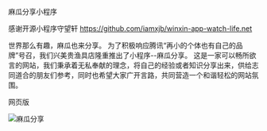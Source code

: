 麻瓜分享小程序

感谢开源小程序守望轩
https://github.com/iamxjb/winxin-app-watch-life.net

世界那么有趣，麻瓜也来分享。
为了积极响应腾讯“再小的个体也有自己的品牌”号召，我们兴美贵渔具店隆重推出了小程序--麻瓜分享。
这是一家可以畅所欲言的网站，我们秉承着无私奉献的理念，将自己的经验或者知识分享出来，供给志同道合的朋友们参考，同时也希望大家广开言路，共同营造一个和谐轻松的网站氛围。

网页版

![麻瓜分享](https://that.shyeweb.com/images/XCXM.jpg)